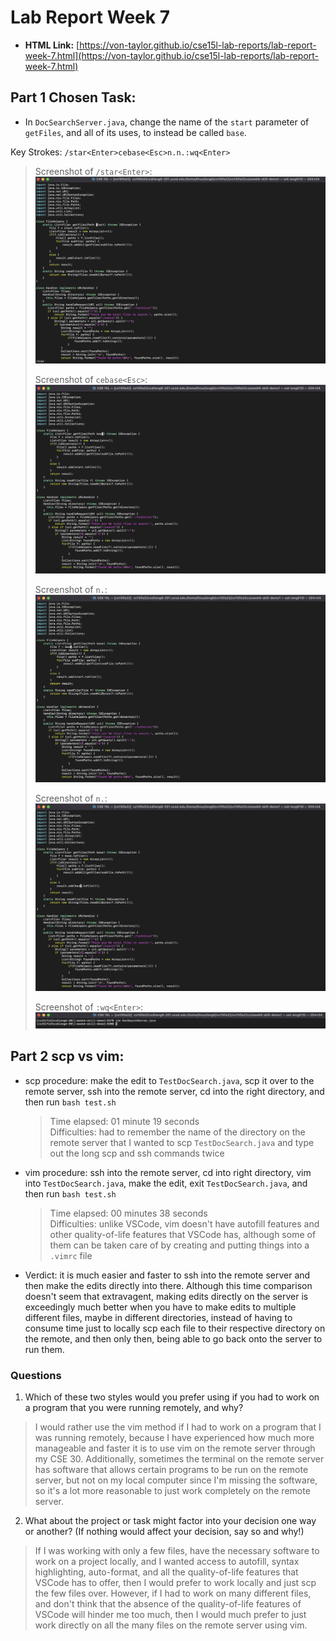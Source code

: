 # Lab Report Week 7
- **HTML Link:** [https://von-taylor.github.io/cse15l-lab-reports/lab-report-week-7.html](https://von-taylor.github.io/cse15l-lab-reports/lab-report-week-7.html)

## Part 1 Chosen Task:
- In `DocSearchServer.java`, change the name of the `start` parameter of `getFiles`, and all of its uses, to instead be called `base`.

Key Strokes: `/star<Enter>cebase<Esc>n.n.:wq<Enter>`
  >
  > Screenshot of `/star<Enter>`:
  > ![1](Week-7-Lab-Report-Pics/1.jpg)
  > 
  > Screenshot of `cebase<Esc>`:
  > ![2](Week-7-Lab-Report-Pics/2.jpg)
  > 
  > Screenshot of `n.`:
  > ![3](Week-7-Lab-Report-Pics/3.jpg)
  > 
  > Screenshot of `n.`:
  > ![4](Week-7-Lab-Report-Pics/4.jpg)
  > 
  > Screenshot of `:wq<Enter>`:
  > ![5](Week-7-Lab-Report-Pics/5.jpg)

## Part 2 scp vs vim:
- scp procedure: make the edit to `TestDocSearch.java`, scp it over to the remote server, ssh into the remote server, cd into the right directory, and then run `bash test.sh`
  > Time elapsed: 01 minute 19 seconds\
  > Difficulties: had to remember the name of the directory on the remote server that I wanted to scp `TestDocSearch.java` and type out the long scp and ssh commands twice

- vim procedure: ssh into the remote server, cd into right directory, vim into `TestDocSearch.java`, make the edit, exit `TestDocSearch.java`, and then run `bash test.sh`
  > Time elapsed: 00 minutes 38 seconds\
  > Difficulties: unlike VSCode, vim doesn't have autofill features and other quality-of-life features that VSCode has, although some of them can be taken care of by creating and putting things into a `.vimrc` file

- Verdict: it is much easier and faster to ssh into the remote server and then make the edits directly into there. Although this time comparison doesn't seem that extravagent, making edits directly on the server is exceedingly much better when you have to make edits to multiple different files, maybe in different directories, instead of having to consume time just to locally scp each file to their respective directory on the remote, and then only then, being able to go back onto the server to run them.

### Questions
1. Which of these two styles would you prefer using if you had to work on a program that you were running remotely, and why?
  > I would rather use the vim method if I had to work on a program that I was running remotely, because I have experienced how much more manageable and faster it is to use vim on the remote server through my CSE 30. Additionally, sometimes the terminal on the remote server has software that allows certain programs to be run on the remote server, but not on my local computer since I'm missing the software, so it's a lot more reasonable to just work completely on the remote server.
2. What about the project or task might factor into your decision one way or another? (If nothing would affect your decision, say so and why!)
  > If I was working with only a few files, have the necessary software to work on a project locally, and I wanted access to autofill, syntax highlighting, auto-format, and all the quality-of-life features that VSCode has to offer, then I would prefer to work locally and just scp the few files over. However, if I had to work on many different files, and don't think that the absence of the quality-of-life features of VSCode will hinder me too much, then I would much prefer to just work directly on all the many files on the remote server using vim.
